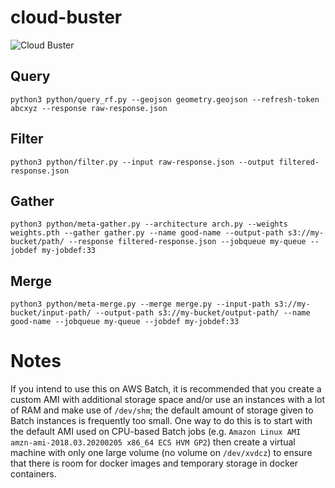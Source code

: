 # cloud-buster

![Cloud Buster](https://user-images.githubusercontent.com/11281373/72922457-f7a3d080-3d44-11ea-9032-fc80166a5389.jpg)



## Query ##

```
python3 python/query_rf.py --geojson geometry.geojson --refresh-token abcxyz --response raw-response.json
```

## Filter ##

```
python3 python/filter.py --input raw-response.json --output filtered-response.json
```

## Gather ##

```
python3 python/meta-gather.py --architecture arch.py --weights weights.pth --gather gather.py --name good-name --output-path s3://my-bucket/path/ --response filtered-response.json --jobqueue my-queue --jobdef my-jobdef:33
```

## Merge ##

```
python3 python/meta-merge.py --merge merge.py --input-path s3://my-bucket/input-path/ --output-path s3://my-bucket/output-path/ --name good-name --jobqueue my-queue --jobdef my-jobdef:33
```

# Notes #

If you intend to use this on AWS Batch, it is recommended that you create a custom AMI with additional storage space and/or use an instances with a lot of RAM and make use of `/dev/shm`;  the default amount of storage given to Batch instances is frequently too small.  One way to do this is to start with the default AMI used on CPU-based Batch jobs (e.g. `Amazon Linux AMI amzn-ami-2018.03.20200205 x86_64 ECS HVM GP2`) then create a virtual machine with only one large volume (no volume on `/dev/xvdcz`) to ensure that there is room for docker images and temporary storage in docker containers.
